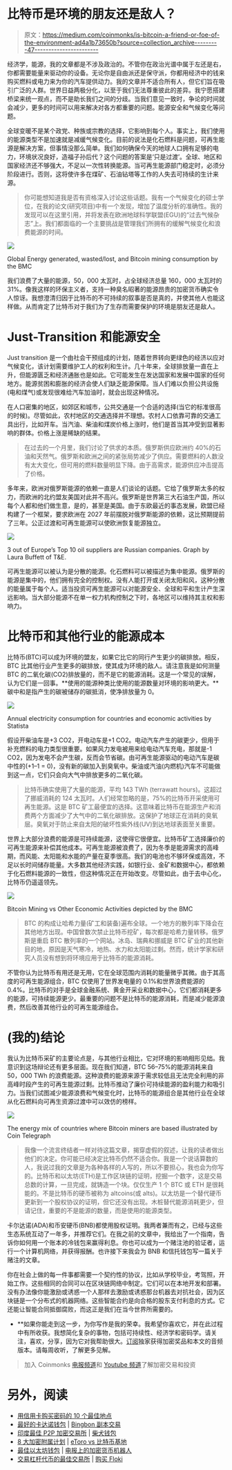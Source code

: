 # 比特币是环境的朋友还是敌人？

> 原文：<https://medium.com/coinmonks/is-bitcoin-a-friend-or-foe-of-the-environment-ad4a1b73650b?source=collection_archive---------47----------------------->

经济学，能源，我的文章都是不涉及政治的。不管你在政治光谱中属于左还是右，你都需要能量来驱动你的设备。无论你是自由派还是保守派，你都用经济中的钱来购买燃料或电力来为你的汽车提供动力。我的文章并不适合所有人，但它们旨在吸引广泛的人群。世界日益两极分化，以至于我们无法尊重彼此的差异。我宁愿搭建桥梁来统一观点，而不是助长我们之间的分歧。当我们意见一致时，争论的时间就会减少，更多的时间可以用来解决对各方都重要的问题。能源安全和气候变化等问题。

全球变暖不是某个政党、种族或宗教的选择，它影响到每个人。事实上，我们使用的能源类型不是加速就是减缓气候变化。目前的说法是化石燃料是问题，可再生能源是解决方案，但事情没那么简单。我们如何确保今天的地球人口拥有足够的电力，环境状况良好，造福子孙后代？这个问题的答案是‘只是过渡’。全球、地区和国家经济还不够强大，不足以一次性转换能源。当可再生能源部门稳定时，必须分阶段进行。否则，这将使许多在煤矿、石油钻塔等工作的人失去可持续的生计来源。

> 你可能想知道我是否有资格深入讨论这些话题。我有一个气候变化的硕士学位，在我的论文(研究项目)中有一个发现，增加了温度分析的准确性。我的发现可以在这里引用，并将发表在欧洲地球科学联盟(EGU)的“过去气候杂志”上。我们都面临的一个主要挑战是管理我们所拥有的缓解气候变化和浪费能源的时间。

![](img/ed64fde9149a5053a62730f404f1c57f.png)

Global Energy generated, wasted/lost, and Bitcoin mining consumption by the BMC

我们浪费了大量的能源，50，000 太瓦时，占全球经济总量 160，000 太瓦时的 31%。像我这样的环保主义者，支持一种臭名昭著的能源昂贵的加密货币确实令人惊讶。我想澄清归因于比特币的不可持续的叙事是否是真的，并使其他人也能这样做。从而肯定了比特币对于我们为了生存而需要保护的环境是朋友还是敌人。

# **Just-Transition 和能源安全**

Just transition 是一个由社会干预组成的计划，随着世界转向更绿色的经济以应对气候变化，该计划需要维护工人的权利和生计。几十年来，全球排放量一直在上升，但能源匮乏和经济通胀也是如此。它可能发生在发达国家和发展中国家的任何地方。能源贫困和膨胀的经济会使人们缺乏能源保障。当人们难以负担公共设施(电和煤气)或发现很难给汽车加油时，就会出现这种情况。

在人口密集的地区，如郊区和城市，公共交通是一个合适的选择(当它的标准很高的时候)。尽管如此，农村地区的交通选择并不理想。农村人口依靠可靠的交通工具出行，比如开车。当汽油、柴油和煤炭价格上涨时，他们是首当其冲受到显著影响的群体。价格上涨是稀缺的结果。

> 在过去的一个月里，我们讨论了供求的本质。俄罗斯供应欧洲约 40%的石油和天然气。俄罗斯和欧洲之间的紧张局势减少了供应。需要燃料的人数没有太大变化，但可用的燃料数量明显下降。由于高需求，能源供应冲击提高了价格。

多年来，欧洲对俄罗斯能源的依赖一直是人们谈论的话题。它给了俄罗斯太多的权力，而欧洲的北约盟友美国对此并不高兴。俄罗斯是世界第三大石油生产国，所以每个人都和他们做生意，是的，甚至是美国。由于东欧最近的事态发展，欧盟已经构建了一个框架，要求欧洲在 2027 年前摆脱对俄罗斯能源的依赖，这比预期提前了三年。公正过渡和可再生能源可以使欧洲恢复能源独立。

![](img/de3bd1061cfe73a4d5f6bdbea4c58231.png)

3 out of Europe’s Top 10 oil suppliers are Russian companies. Graph by Laura Buffett of T&E.

可再生能源可以被认为是分散的能源。化石燃料可以被描述为集中能源。俄罗斯的能源是集中的，他们拥有完全的控制权。没有人能打开或关闭太阳和风，这种分散的能量属于每个人。适当投资可再生能源可以对能源安全、全球和平和生计产生深远影响。当大部分能源不在单一权力机构控制之下时，各地区可以维持其主权和影响力。

# **比特币和其他行业的能源成本**

比特币(BTC)可以成为环境的盟友，如果它比它的同行产生更少的碳排放。相反，BTC 比其他行业产生更多的碳排放，使其成为环境的敌人。请注意我是如何测量 BTC 的二氧化碳(CO2)排放量的，而不是它的能源消耗。这是一个常见的误解，认为它们是一回事。**使用的能源种类比使用的能源数量对环境的影响更大。**碳中和是指产生的碳被储存的碳抵消，使净排放量为 0。

![](img/d4f037fd9b0bbe4e6bc8dee7f0bb7a8d.png)

Annual electricity consumption for countries and economic activities by Statista

假设开柴油车是+3 CO2，开电动车是+1 CO2。电动汽车产生的碳更少，但用于补充燃料的电力类型很重要。如果风力发电被用来给电动汽车充电，那就是-1 CO2，因为发电不会产生碳，反而会节省碳。由可再生能源驱动的电动汽车是碳中性的(+1–1 = 0)，没有新的碳加入到臭氧中。柴油或汽油(内燃机)汽车不可能做到这一点，它们只会向大气中排放更多的二氧化碳。

> 比特币确实使用了大量的能源，平均 143 TWh (terrawatt hours)。这超过了挪威消耗的 124 太瓦时。人们经常忽略的是，75%的比特币开采使用可再生能源。这是 BTC 矿工最便宜的选择。这意味着比特币在能源生产和消费两个方面减少了大气中的二氧化碳排放。这保护了地球正在消耗的臭氧层。臭氧对于防止来自太阳的破坏性紫外线(UV)到达地球表面至关重要。

世界上大部分浪费的能源是可持续能源，这使得它很便宜。比特币矿工选择廉价的可再生能源来补偿其他成本。可再生能源被浪费了，因为冬季是能源需求的高峰期，而风能、太阳能和水能的产量在夏季很高。我们的电池也不够环保或高效，不足以长时间储存能量。大多数其他经济实践，如银行业、金矿和数据中心，都依赖于化石燃料能源的一致性，但这种情况正在开始改变。尽管如此，由于去中心化，比特币仍遥遥领先。

![](img/15d4c023aeebbdc6d62ec1bec8f25ebb.png)

Bitcoin Mining vs Other Economic Activities depicted by the BMC

> BTC 的构成让哈希力量(矿工和装备)遍布全球。一个地方的散列率下降会在其他地方出现。中国曾数次禁止比特币挖矿，每次都是哈希力量转移。俄罗斯是重启 BTC 散列率的一个网站。冰岛、瑞典和挪威是 BTC 矿业的其他新目的地，原因是天气寒冷，地热、水力和太阳能过剩。然而，统计学家和研究人员没有想到将环境应用于比特币的能源消耗。

不管你认为比特币有用还是无用，它在全球范围内消耗的能量微乎其微。由于其高度的可再生能源组合，BTC 仅使用了世界发电量的 0.1%和世界浪费能源的 0.4%。比特币的对手是全球金融系统、黄金开采业和数据中心，它们都消耗更多的能源，可持续能源更少。最重要的问题不是比特币的能源消耗，而是减少能源浪费，然后改善其他行业的可再生能源组合。

# **(我的)结论**

我认为比特币采矿的主要论点是，与其他行业相比，它对环境的影响相形见绌。我意识到这场辩论还有更多层面。现在我们知道，BTC 56–75%的能源消耗来自 50，000 TWh 的浪费能源。这种浪费的能源来源于需求较低且无法完全利用的非高峰时段产生的可再生能源过剩。比特币推动了廉价可持续能源的盈利能力和吸引力。当我们试图减少能源浪费和气候变化时，比特币的能源组合是其他行业在全球从化石燃料向可再生资源过渡中可以效仿的榜样。

![](img/52ca71defe36244b9e9223ead52c1208.png)

The energy mix of countries where Bitcoin miners are based illustrated by Coin Telegraph

> 我像一个流言终结者一样对待这篇文章，揭穿虚假的叙述，让我的读者做出他们的决定。你可能已经决定比特币仍然不适合你。我是一个说话算数的人，我说过我的文章是为各种各样的人写的，所以不要担心，我也会为你写的。比特币和以太坊(ETH)是工作区块链的证明，挖掘一个数字，这是交易总数的计算，一旦完成，就铸造一个块。仅仅生产 1 个 BTC 或 ETH 是很耗能的。不是比特币的硬币被称为 altcoins(或 alts)。以太坊是一个替代硬币更新到一个股权协议的证明，但它还没有出现。木桩替代能源消耗更少，但请记住，重要的不是能源的数量，而是使用的能源类型。

卡尔达诺(ADA)和币安硬币(BNB)都使用股权证明。我两者兼而有之，已经与这些生态系统互动了一年多，并推荐它们。在我之前的文章中，我给出了一个指南，告诉你如何用一个账本的冷钱包来赢得利息。你也可以成为一个赌注池的验证者，运行一个计算机网络，并获得报酬。也许接下来我会为 BNB 和信托钱包写一篇关于赌注的文章。

你在社会上做的每一件事都需要一个契约性的协议，比如从学校毕业，考驾照，开始工作。这些相同的合同可以在区块链网络中制定。它们可以在本地开发和部署。没有办法像你能激励或诱惑一个人那样去激励或诱惑那台机器去对抗社会，因为区块链是一个分布式的机器网络。这些智能合约是向合格的股东支付利息的方式。它还能让智能合同抵御腐败，而这正是我们在当今世界所需要的。

*   **如果你能走到这一步，为你写作是我的荣幸。我希望你喜欢它，并在此过程中有所收获。我想简化复杂的事物，包括可持续性、经济学和密码学。请关注，喜欢，分享，因为它对我帮助很大。[订阅](https://samoawe.substack.com/)独家获得加密奖品和本文的音频版本。请每周收听，了解更多见解。

> 加入 Coinmonks [电报频道](https://t.me/coincodecap)和 [Youtube 频道](https://www.youtube.com/c/coinmonks/videos)了解加密交易和投资

# 另外，阅读

*   [用信用卡购买密码的 10 个最佳地点](https://coincodecap.com/buy-crypto-with-credit-card)
*   [最好的卡达诺钱包](https://coincodecap.com/best-cardano-wallets) | [Bingbon 副本交易](https://coincodecap.com/bingbon-copy-trading)
*   [印度最佳 P2P 加密交易所](https://coincodecap.com/p2p-crypto-exchanges-in-india) | [柴犬钱包](https://coincodecap.com/baby-shiba-inu-wallets)
*   [8 大加密附属计划](https://coincodecap.com/crypto-affiliate-programs) | [eToro vs 比特币基地](https://coincodecap.com/etoro-vs-coinbase)
*   [最佳以太坊钱包](https://coincodecap.com/best-ethereum-wallets) | [电报上的加密货币机器人](https://coincodecap.com/telegram-crypto-bots)
*   [交易杠杆代币的最佳交易所](https://coincodecap.com/leveraged-token-exchanges) | [购买 Floki](https://coincodecap.com/buy-floki-inu-token)